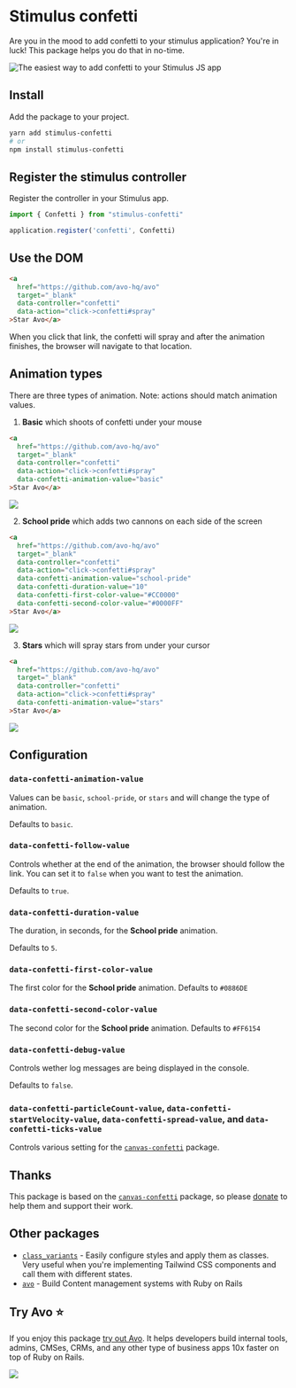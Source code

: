 # Stimulus confetti

Are you in the mood to add confetti to your stimulus application? You're in luck! This package helps you do that in no-time.

![The easiest way to add confetti to your Stimulus JS app](school-pride.gif)

## Install

Add the package to your project.

```bash
yarn add stimulus-confetti
# or
npm install stimulus-confetti
```

## Register the stimulus controller

Register the controller in your Stimulus app.

```javascript
import { Confetti } from "stimulus-confetti"

application.register('confetti', Confetti)
```

## Use the DOM

```html
<a
  href="https://github.com/avo-hq/avo"
  target="_blank"
  data-controller="confetti"
  data-action="click->confetti#spray"
>Star Avo</a>
```

When you click that link, the confetti will spray and after the animation finishes, the browser will navigate to that location.

## Animation types

There are three types of animation. Note: actions should match animation values.

1. **Basic** which shoots of confetti under your mouse

```html
<a
  href="https://github.com/avo-hq/avo"
  target="_blank"
  data-controller="confetti"
  data-action="click->confetti#spray"
  data-confetti-animation-value="basic"
>Star Avo</a>
```

![](basic.gif)

2. **School pride** which adds two cannons on each side of the screen

```html
<a
  href="https://github.com/avo-hq/avo"
  target="_blank"
  data-controller="confetti"
  data-action="click->confetti#spray"
  data-confetti-animation-value="school-pride"
  data-confetti-duration-value="10"
  data-confetti-first-color-value="#CC0000"
  data-confetti-second-color-value="#0000FF"
>Star Avo</a>
```

![](school-pride.gif)

3. **Stars** which will spray stars from under your cursor

```html
<a
  href="https://github.com/avo-hq/avo"
  target="_blank"
  data-controller="confetti"
  data-action="click->confetti#spray"
  data-confetti-animation-value="stars"
>Star Avo</a>
```

![](stars.gif)

## Configuration

### `data-confetti-animation-value`

Values can be `basic`, `school-pride`, or `stars` and will change the type of animation.

Defaults to `basic`.

### `data-confetti-follow-value`

Controls whether at the end of the animation, the browser should follow the link. You can set it to `false` when you want to test the animation.

Defaults to `true`.

### `data-confetti-duration-value`

The duration, in seconds, for the **School pride** animation.

Defaults to `5`.

### `data-confetti-first-color-value`

The first color for the **School pride** animation.
Defaults to `#0886DE`

### `data-confetti-second-color-value`

The second color for the **School pride** animation.
Defaults to `#FF6154`

### `data-confetti-debug-value`

Controls wether log messages are being displayed in the console.

Defaults to `false`.

### `data-confetti-particleCount-value`, `data-confetti-startVelocity-value`, `data-confetti-spread-value`, and `data-confetti-ticks-value`

Controls various setting for the [`canvas-confetti`](https://github.com/catdad/canvas-confetti) package.

## Thanks

This package is based on the [`canvas-confetti`](https://github.com/catdad/canvas-confetti) package, so please [donate](https://github.com/sponsors/catdad) to help them and support their work.

## Other packages

 - [`class_variants`](https://github.com/avo-hq/class_variants) - Easily configure styles and apply them as classes. Very useful when you're implementing Tailwind CSS components and call them with different states.
 - [`avo`](https://github.com/avo-hq/avo) - Build Content management systems with Ruby on Rails

## Try Avo ⭐️

If you enjoy this package [try out Avo](https://avohq.io). It helps developers build internal tools, admins, CMSes, CRMs, and any other type of business apps 10x faster on top of Ruby on Rails.

[![](./logo-on-white.png)](https://github.com/avo-hq/avo)
